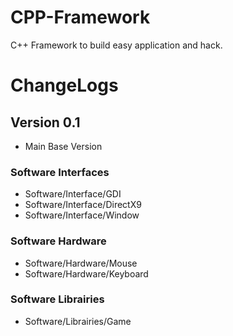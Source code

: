 # CPP-Framework
C++ Framework to build easy application and hack.
# ChangeLogs 
## Version 0.1
- Main Base Version
### Software Interfaces
- Software/Interface/GDI
- Software/Interface/DirectX9
- Software/Interface/Window
### Software Hardware
- Software/Hardware/Mouse
- Software/Hardware/Keyboard
### Software Librairies
- Software/Librairies/Game
